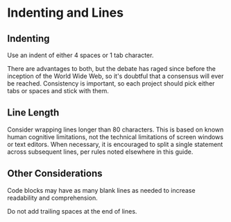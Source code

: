 Indenting and Lines
===================

Indenting
---------

Use an indent of either 4 spaces or 1 tab character.

There are advantages to both, but the debate has raged since before the
inception of the World Wide Web, so it's doubtful that a consensus will ever be
reached. Consistency is important, so each project should pick either tabs or
spaces and stick with them.


Line Length
-----------

Consider wrapping lines longer than 80 characters. This is based on known
human cognitive limitations, not the technical limitations of screen windows
or text editors. When necessary, it is encouraged to split a single statement
across subsequent lines, per rules noted elsewhere in this guide.


Other Considerations
--------------------

Code blocks may have as many blank lines as needed to increase readability
and comprehension.

Do not add trailing spaces at the end of lines.
